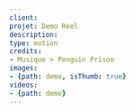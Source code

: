 ```yaml
---
client:
projet: Demo Reel
description:
type: motion
credits:
- Musique > Penguin Prison
images:
- {path: demo, isThumb: true}
videos:
- {path: demo}
---
```

